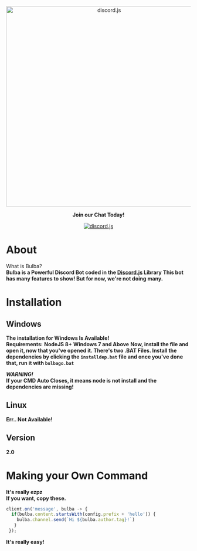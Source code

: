 <div align="center">
  <br />
  <p>
    <a href="https://discord.gg/wsPz5rq"><img src="http://orig02.deviantart.net/a46c/f/2015/008/a/2/bulbasaur_banner_by_sakuraalexia-d8d2uht.png" width="546" alt="discord.js" /></a>
    </p>
  <p>
  <b>Join our Chat Today!</b>
  </p>
<p>
<a href="https://discord.gg/wsPz5rq"><img src="http://i.imgur.com/Nz5u2f2.jpg" alt="discord.js" /></a>
  </p>
</div>

# About

What is Bulba?  
**Bulba is a Powerful Discord Bot coded in the [Discord.js](https://discord.js.org) Library** 
**This bot has many features to show! But for now, we're not doing many.**  


# Installation

## Windows
**The installation for Windows Is Available!**  
**Requirements:** 
**NodeJS 8+** 
**Windows 7 and Above** 
**Now, install the file and open it, now that you've opened it. There's two .BAT Files. Install the dependencies by clicking the `installdep.bat` file and once you've done that, run it with `bulbago.bat`** 

***WARNING!***  
**If your CMD Auto Closes, it means node is not install and the dependencies are missing!**

## Linux
**Err.. Not Available!**  


## Version
**2.0**


# Making your Own Command

**It's really ezpz**  
**If you want, copy these.**  
```js 
client.on('message', bulba -> {
  if(bulba.content.startsWith(config.prefix + 'hello')) {
    bulba.channel.send(`Hi ${bulba.author.tag}!`)
   }
 });
``` 

**It's really easy!**
